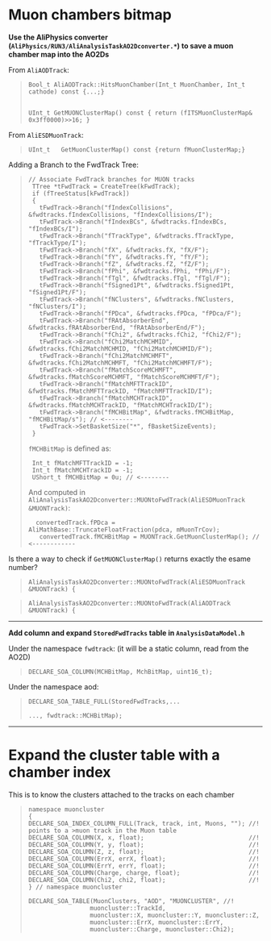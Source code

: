 #   Muon chambers bitmap



**Use the AliPhysics converter (`AliPhysics/RUN3/AliAnalysisTaskAO2Dconverter.*`) to save a muon chamber map into the AO2Ds** 

 From `AliAODTrack`:


>```
> Bool_t AliAODTrack::HitsMuonChamber(Int_t MuonChamber, Int_t cathode) const {...;}
>
>
>UInt_t GetMUONClusterMap() const { return (fITSMuonClusterMap& 0x3ff0000)>>16; }
>```

 From `AliESDMuonTrack`:

>```
>UInt_t   GetMuonClusterMap() const {return fMuonClusterMap;}
>```


Adding a Branch to the FwdTrack Tree:

>```
>// Associate FwdTrack branches for MUON tracks
>  TTree *tFwdTrack = CreateTree(kFwdTrack);
>  if (fTreeStatus[kFwdTrack])
>  {
>    tFwdTrack->Branch("fIndexCollisions", &fwdtracks.fIndexCollisions, "fIndexCollisions/I");
>    tFwdTrack->Branch("fIndexBCs", &fwdtracks.fIndexBCs, "fIndexBCs/I");
>    tFwdTrack->Branch("fTrackType", &fwdtracks.fTrackType, "fTrackType/I");
>    tFwdTrack->Branch("fX", &fwdtracks.fX, "fX/F");
>    tFwdTrack->Branch("fY", &fwdtracks.fY, "fY/F");
>    tFwdTrack->Branch("fZ", &fwdtracks.fZ, "fZ/F");
>    tFwdTrack->Branch("fPhi", &fwdtracks.fPhi, "fPhi/F");
>    tFwdTrack->Branch("fTgl", &fwdtracks.fTgl, "fTgl/F");
>    tFwdTrack->Branch("fSigned1Pt", &fwdtracks.fSigned1Pt, "fSigned1Pt/F");
>    tFwdTrack->Branch("fNClusters", &fwdtracks.fNClusters, "fNClusters/I");
>    tFwdTrack->Branch("fPDca", &fwdtracks.fPDca, "fPDca/F");
>    tFwdTrack->Branch("fRAtAbsorberEnd", &fwdtracks.fRAtAbsorberEnd, "fRAtAbsorberEnd/F");
>    tFwdTrack->Branch("fChi2", &fwdtracks.fChi2, "fChi2/F");
>    tFwdTrack->Branch("fChi2MatchMCHMID", &fwdtracks.fChi2MatchMCHMID, "fChi2MatchMCHMID/F");
>    tFwdTrack->Branch("fChi2MatchMCHMFT", &fwdtracks.fChi2MatchMCHMFT, "fChi2MatchMCHMFT/F");
>    tFwdTrack->Branch("fMatchScoreMCHMFT", &fwdtracks.fMatchScoreMCHMFT, "fMatchScoreMCHMFT/F");
>    tFwdTrack->Branch("fMatchMFTTrackID", &fwdtracks.fMatchMFTTrackID, "fMatchMFTTrackID/I");
>    tFwdTrack->Branch("fMatchMCHTrackID", &fwdtracks.fMatchMCHTrackID, "fMatchMCHTrackID/I");
>    tFwdTrack->Branch("fMCHBitMap", &fwdtracks.fMCHBitMap, "fMCHBitMap/s"); // <--------
>    tFwdTrack->SetBasketSize("*", fBasketSizeEvents);
>  }
>```
>
>`fMCHBitMap` is defined as:
>```
>  Int_t fMatchMFTTrackID = -1;
>  Int_t fMatchMCHTrackID = -1;
>  UShort_t fMCHBitMap = 0u; // <--------
>```
>And computed in `AliAnalysisTaskAO2Dconverter::MUONtoFwdTrack(AliESDMuonTrack &MUONTrack)`:
>```
>   convertedTrack.fPDca = AliMathBase::TruncateFloatFraction(pdca, mMuonTrCov);
>    convertedTrack.fMCHBitMap = MUONTrack.GetMuonClusterMap(); // <------------
>```
>
Is there a way to check if `GetMUONClusterMap()` returns exactly the esame number? 

>`AliAnalysisTaskAO2Dconverter::MUONtoFwdTrack(AliESDMuonTrack &MUONTrack) {`

>`AliAnalysisTaskAO2Dconverter::MUONtoFwdTrack(AliAODTrack &MUONTrack) {`



---

**Add column and expand `StoredFwdTracks` table in `AnalysisDataModel.h`**

Under the namespace `fwdtrack`: (it will be a static column, read from the AO2D)

>`DECLARE_SOA_COLUMN(MCHBitMap, MchBitMap, uint16_t);`

Under the namespace aod:

>`DECLARE_SOA_TABLE_FULL(StoredFwdTracks,...`
>
>`..., fwdtrack::MCHBitMap);`


---



# Expand the cluster table with a chamber index

This is to know the clusters attached to the tracks on each chamber



>```
>namespace muoncluster
>{
>DECLARE_SOA_INDEX_COLUMN_FULL(Track, track, int, Muons, ""); //! points to a >muon track in the Muon table
>DECLARE_SOA_COLUMN(X, x, float);                             //!
>DECLARE_SOA_COLUMN(Y, y, float);                             //!
>DECLARE_SOA_COLUMN(Z, z, float);                             //!
>DECLARE_SOA_COLUMN(ErrX, errX, float);                       //!
>DECLARE_SOA_COLUMN(ErrY, errY, float);                       //!
>DECLARE_SOA_COLUMN(Charge, charge, float);                   //!
>DECLARE_SOA_COLUMN(Chi2, chi2, float);                       //!
>} // namespace muoncluster
>
>DECLARE_SOA_TABLE(MuonClusters, "AOD", "MUONCLUSTER", //!
>                  muoncluster::TrackId,
>                  muoncluster::X, muoncluster::Y, muoncluster::Z,
>                  muoncluster::ErrX, muoncluster::ErrY,
>                  muoncluster::Charge, muoncluster::Chi2);
>
>```
